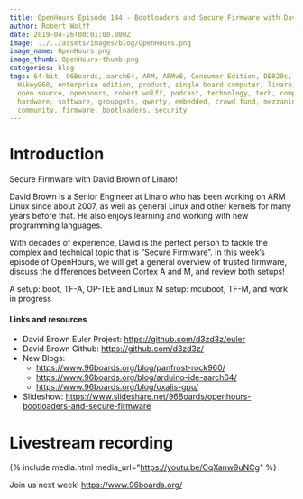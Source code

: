 ```yaml
---
title: OpenHours Episode 144 - Bootloaders and Secure Firmware with David Brown
author: Robert Wolff
date: 2019-04-26T00:01:00.000Z
image: ../../assets/images/blog/OpenHours.png
image_name: OpenHours.png
image_thumb: OpenHours-thumb.png
categories: blog
tags: 64-bit, 96Boards, aarch64, ARM, ARMv8, Consumer Edition, DB820c, Rock960,
  Hikey960, enterprise edition, product, single board computer, linaro, linux,
  open source, openhours, robert wolff, podcast, technology, tech, computer,
  hardware, software, groupgets, qwerty, embedded, crowd fund, mezzanine,
  community, firmware, bootloaders, security
---
```


# Introduction

Secure Firmware with David Brown of Linaro!

David Brown is a Senior Engineer at Linaro who has been working on ARM Linux since about 2007, as well as general Linux and other kernels for many years before that. He also enjoys learning and working with new programming languages.

With decades of experience, David is the perfect person to tackle the complex and technical topic that is “Secure Firmware”. In this week’s episode of OpenHours, we will get a general overview of trusted firmware, discuss the differences between Cortex A and M, and review both setups!

A setup: boot, TF-A, OP-TEE and Linux
M setup: mcuboot, TF-M, and work in progress

#### Links and resources

- David Brown Euler Project: https://github.com/d3zd3z/euler
- David Brown Github: https://github.com/d3zd3z/
- New Blogs:
  - https://www.96boards.org/blog/panfrost-rock960/
  - https://www.96boards.org/blog/arduino-ide-aarch64/
  - https://www.96boards.org/blog/oxalis-gpu/
- Slideshow: https://www.slideshare.net/96Boards/openhours-bootloaders-and-secure-firmware

# Livestream recording

{% include media.html media_url="https://youtu.be/CqXanw9uNCg" %}

Join us next week! https://www.96boards.org/
